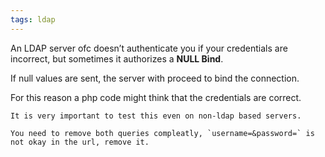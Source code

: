 ```yaml
---
tags: ldap
---
```


An LDAP server ofc doesn’t authenticate you if your credentials are incorrect, but sometimes it authorizes a __NULL Bind__.

If null values are sent, the server with proceed to bind the connection.

For this reason a php code might think that the credentials are correct.

```ad-important
It is very important to test this even on non-ldap based servers.
```

```ad-important
You need to remove both queries compleatly, `username=&password=` is not okay in the url, remove it.
```

